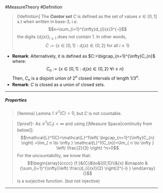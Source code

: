 #MeasureTheory #Definition 

> [!definition]
> The ***Cantor set*** $C$ is defined as the set of values $x\in[0,1]$ s.t when written in base-3, i.e. $$x=\sum_{i=1}^{\infty}d_{i}(x)3^{-i}$$the digits $\{ d_{i}(x) \}_{i\geq 1}$ does not contain $1$. In other words,
> $$C:=\{ x\in[0,1]:d_{i}(x)\in \{ 0,2 \} \text{ for all }i\geq 1 \}$$

- **Remark**: Alternatively, it is defined as $C:=\bigcap_{n=1}^{\infty}C_{n}$ where: $$C_{n}:=\{ x\in[0,1]:d_{i}(x)\in \{ 0,2 \}\  \forall i\leq n\}$$Then, $C_{n}$ is a disjoint union of $2^n$ closed intervals of length $1/3^n$. 
- **Remark**: $C$ is closed as a union of closed sets.
---
##### Properties
> [!lemma] Lemma 1
> $\mathcal{L}^1(C)=0$, but $C$ is not countable.

>[!proof]-
>As $\mathcal{L}^1(C_{1})<\infty$ and using [[Measure Space|continuity from below]]:$$\mathcal{L}^1(C)=\mathcal{L}^1\left( \bigcap_{n=1}^{\infty}C_{n} \right) =\lim_{ n \to \infty } \mathcal{L}^1(C_{n})=\lim_{ n \to \infty } \left( \frac{2}{3} \right) ^n=0$$For the uncountability, we know that: $$\begin{array}{cccc} {f:}&{C}&\to&{[0,1]}\\&{x} &\mapsto & {\sum_{i=1}^{\infty}\left( \frac{d_{i}(x)}{2} \right)2^{-i} } \end{array}{}$$is a surjective function. (but not injective)
---
